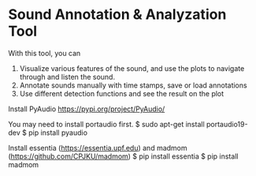 # Sound Annotation & Analyzation Tool

With this tool, you can 
1. Visualize various features of the sound, and use the plots to navigate through and listen the sound.
2. Annotate sounds manually with time stamps, save or load annotations
3. Use different detection functions and see the result on the plot

Install PyAudio https://pypi.org/project/PyAudio/

You may need to install portaudio first.
$ sudo apt-get install portaudio19-dev
$ pip install pyaudio

Install essentia (https://essentia.upf.edu) and madmom (https://github.com/CPJKU/madmom)
$ pip install essentia
$ pip install madmom

